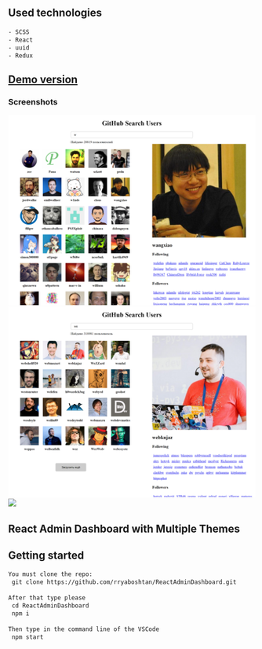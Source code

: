 ## Used technologies
    - SCSS
    - React
    - uuid
    - Redux    
## [Demo version](https://rryaboshtan.github.io/ReactAdminDashboard/)

### Screenshots
![](screenshots/screenshot1.png)
![](screenshots/screenshot2.png)
![](screenshots/screenshot3.png)

## React Admin Dashboard with Multiple Themes

 ## Getting started
    You must clone the repo:
     git clone https://github.com/rryaboshtan/ReactAdminDashboard.git

    After that type please
     cd ReactAdminDashboard
     npm i

    Then type in the command line of the VSCode
     npm start